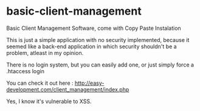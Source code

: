 basic-client-management
=======================

Basic Client Management Software, come with Copy Paste Instalation

This is just a simple application with no security implemented, because it seemed like a back-end application in which security shouldn't be a problem, atleast in my opinion.

There is no login system, but you can easily add one, or just simply force a .htaccess login

You can check it out here : http://easy-development.com/client_management/index.php

Yes, I know it's vulnerable to XSS.
